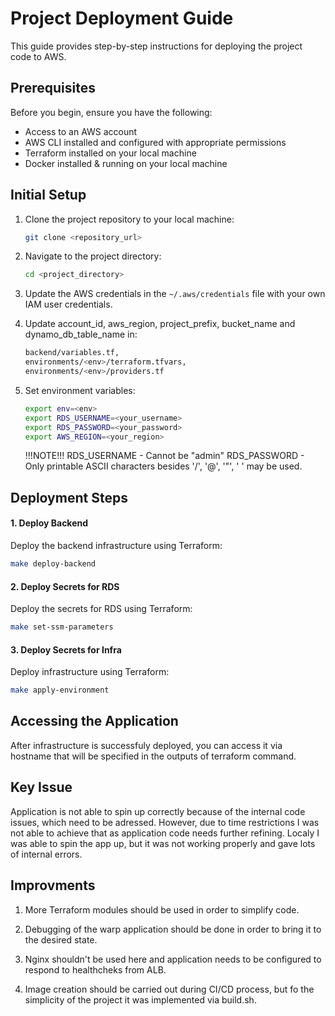 # Project Deployment Guide

This guide provides step-by-step instructions for deploying the project code to AWS.

## Prerequisites

Before you begin, ensure you have the following:

- Access to an AWS account
- AWS CLI installed and configured with appropriate permissions
- Terraform installed on your local machine
- Docker installed & running on your local machine

## Initial Setup

1. Clone the project repository to your local machine:

    ```bash
    git clone <repository_url>
    ```

2. Navigate to the project directory:

    ```bash
    cd <project_directory>
    ```

3. Update the AWS credentials in the `~/.aws/credentials` file with your own IAM user credentials.

4. Update account_id, aws_region, project_prefix, bucket_name and dynamo_db_table_name in:
    ```bash
    backend/variables.tf,
    environments/<env>/terraform.tfvars,
    environments/<env>/providers.tf
    ```
5. Set environment variables:
    ```bash
    export env=<env>
    export RDS_USERNAME=<your_username>
    export RDS_PASSWORD=<your_password>
    export AWS_REGION=<your_region>
    ```
    !!!NOTE!!!
     RDS_USERNAME - Cannot be "admin"
     RDS_PASSWORD - Only printable ASCII characters besides '/', '@', '"', ' ' may be used.

## Deployment Steps

#### 1. Deploy Backend

Deploy the backend infrastructure using Terraform:
```bash
make deploy-backend
```
#### 2. Deploy Secrets for RDS
Deploy the secrets for RDS using Terraform:
```bash
make set-ssm-parameters
```
#### 3. Deploy Secrets for Infra
Deploy infrastructure using Terraform:
```bash
make apply-environment
```

## Accessing the Application

After infrastructure is successfuly deployed, you can access it via hostname that will be specified in the outputs of terraform command.

## Key Issue

Application is not able to spin up correctly because of the internal code issues, which need to be adressed. However, due to time restrictions I was not able to achieve that as application code needs further refining. Localy I was able to spin the app up, but it was not working properly and gave lots of internal errors.


## Improvments

1. More Terraform modules should be used in order to simplify code.

2. Debugging of the warp application should be done in order to bring it to the desired state.

3. Nginx shouldn't be used here and application needs to be configured to respond to healthcheks from ALB.

4. Image creation should be carried out during CI/CD process, but fo the simplicity of the project it was implemented via build.sh.
